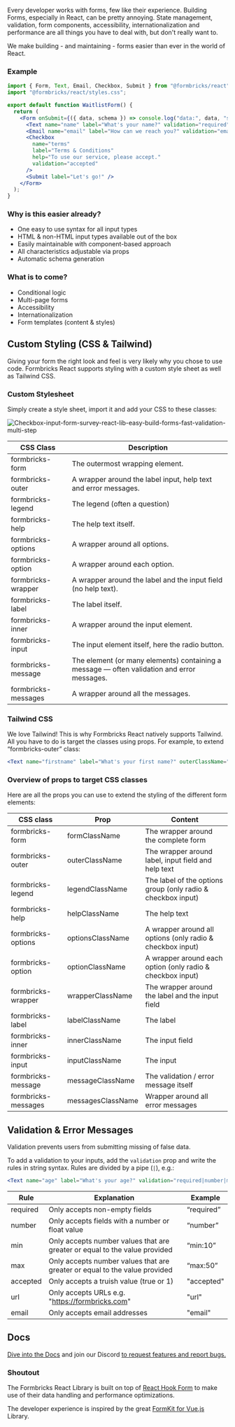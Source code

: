 Every developer works with forms, few like their experience. Building Forms, especially in React, can be pretty annoying. State management, validation, form components, accessibility, internationalization and performance are all things you have to deal with, but don't really want to.

We make building - and maintaining - forms easier than ever in the world of React.

### Example

```jsx
import { Form, Text, Email, Checkbox, Submit } from "@formbricks/react";
import "@formbricks/react/styles.css";

export default function WaitlistForm() {
  return (
    <Form onSubmit={({ data, schema }) => console.log("data:", data, "schema:", schema)}>
      <Text name="name" label="What's your name?" validation="required" />
      <Email name="email" label="How can we reach you?" validation="email" />
      <Checkbox
        name="terms"
        label="Terms & Conditions"
        help="To use our service, please accept."
        validation="accepted"
      />
      <Submit label="Let's go!" />
    </Form>
  );
}
```

### Why is this easier already?

- One easy to use syntax for all input types
- HTML & non-HTML input types available out of the box
- Easily maintainable with component-based approach
- All characteristics adjustable via props
- Automatic schema generation

### What is to come?

- Conditional logic
- Multi-page forms
- Accessibility
- Internationalization
- Form templates (content & styles)

## Custom Styling (CSS & Tailwind)

Giving your form the right look and feel is very likely why you chose to use code. Formbricks React supports styling with a custom style sheet as well as Tailwind CSS.

### Custom Stylesheet

Simply create a style sheet, import it and add your CSS to these classes:

![Checkbox-input-form-survey-react-lib-easy-build-forms-fast-validation-multi-step](https://user-images.githubusercontent.com/72809645/203558901-c692fa28-6b8e-44c7-a381-0779fd85853c.png)

| CSS Class           | Description                                                                                |
| ------------------- | ------------------------------------------------------------------------------------------ |
| formbricks-form     | The outermost wrapping element.                                                            |
| formbricks-outer    | A wrapper around the label input, help text and error messages.                            |
| formbricks-legend   | The legend (often a question)                                                              |
| formbricks-help     | The help text itself.                                                                      |
| formbricks-options  | A wrapper around all options.                                                              |
| formbricks-option   | A wrapper around each option.                                                              |
| formbricks-wrapper  | A wrapper around the label and the input field (no help text).                             |
| formbricks-label    | The label itself.                                                                          |
| formbricks-inner    | A wrapper around the input element.                                                        |
| formbricks-input    | The input element itself, here the radio button.                                           |
| formbricks-message  | The element (or many elements) containing a message — often validation and error messages. |
| formbricks-messages | A wrapper around all the messages.                                                         |

### Tailwind CSS

We love Tailwind! This is why Formbricks React natively supports Tailwind. All you have to do is target the classes using props. For example, to extend “formbricks-outer” class:

```jsx
<Text name="firstname" label="What's your first name?" outerClassName="bg-gray-800 my-5" />
```

### Overview of props to target CSS classes

Here are all the props you can use to extend the styling of the different form elements:

| CSS class           | Prop              | Content                                                      |
| ------------------- | ----------------- | ------------------------------------------------------------ |
| formbricks-form     | formClassName     | The wrapper around the complete form                         |
| formbricks-outer    | outerClassName    | The wrapper around label, input field and help text          |
| formbricks-legend   | legendClassName   | The label of the options group (only radio & checkbox input) |
| formbricks-help     | helpClassName     | The help text                                                |
| formbricks-options  | optionsClassName  | A wrapper around all options (only radio & checkbox input)   |
| formbricks-option   | optionClassName   | A wrapper around each option (only radio & checkbox input)   |
| formbricks-wrapper  | wrapperClassName  | The wrapper around the label and the input field             |
| formbricks-label    | labelClassName    | The label                                                    |
| formbricks-inner    | innerClassName    | The input field                                              |
| formbricks-input    | inputClassName    | The input                                                    |
| formbricks-message  | messageClassName  | The validation / error message itself                        |
| formbricks-messages | messagesClassName | Wrapper around all error messages                            |

## Validation & Error Messages

Validation prevents users from submitting missing of false data.

To add a validation to your inputs, add the `validation` prop and write the rules in string syntax. Rules are divided by a pipe (`|`), e.g.:

```jsx
<Text name="age" label="What's your age?" validation="required|number|min:0|max:100" />
```

| Rule     | Explanation                                                                | Example    |
| -------- | -------------------------------------------------------------------------- | ---------- |
| required | Only accepts non-empty fields                                              | “required” |
| number   | Only accepts fields with a number or float value                           | “number”   |
| min      | Only accepts number values that are greater or equal to the value provided | “min:10”   |
| max      | Only accepts number values that are greater or equal to the value provided | “max:50”   |
| accepted | Only accepts a truish value (true or 1)                                    | "accepted" |
| url      | Only accepts URLs e.g. "https://formbricks.com"                            | "url"      |
| email    | Only accepts email addresses                                               | "email"    |

## Docs

[Dive into the Docs](https://formbricks.com/docs) and join our Discord [to request features and report bugs.](https://formbricks.com/discord)

### Shoutout

The Formbricks React Library is built on top of [React Hook Form](https://react-hook-form.com/) to make use of their data handling and performance optimizations.

The developer experience is inspired by the great [FormKit for Vue.js](https://formkit.com/) Library.

